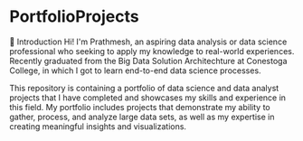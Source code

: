 # PortfolioProjects

👋 Introduction
Hi! I'm Prathmesh, an aspiring data analysis or data science professional who seeking to apply my knowledge to real-world experiences. 
Recently graduated from the Big Data Solution Architechture at Conestoga College, in which I got to learn end-to-end data science processes.

This repository is containing a portfolio of data science and data analyst projects that I have completed and showcases my skills and experience in this field. 
My portfolio includes projects that demonstrate my ability to gather, process, and analyze large data sets, as well as my expertise in creating meaningful insights and visualizations.
